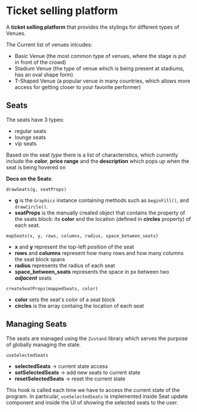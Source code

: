 # Ticket selling platform

A **ticket selling platform** that provides the stylings for different types of Venues.

The Current list of venues inlcudes:

- Basic Venue (the most common type of venues, where the stage is put in front of the crowd)
- Stadium Venue (the type of venue which is being present at stadiums, has an oval shape form)
- T-Shaped Venue (a popular venue in many countries, which allows more access for getting closer to your favorite performer)

## Seats

The seats have 3 types:

- regular seats
- lounge seats
- vip seats

Based on the seat _type_ there is a list of characteristics, which currently include the **color**, **price range** and
the **description** which pops up when the seat is being hovered on

**Docs on the Seats**:

`drawSeats(g, seatProps)`

- **g** is the `Graphics` instance containing methods such as `beginFill()`, and `drawCircle()`.
- **seatProps** is the manually created object that contains the property of the seats block: its **color** and the location (defined in **circles** property) of each seat.

`mapSeats(x, y, rows, columns, radius, space_between_seats)`

- **x** and **y** represent the top-left position of the seat
- **rows** and **columns** represent how many rows and how many columns the seat block spans
- **radius** represents the radius of each seat
- **space_between_seats** represents the space in px between two **_adjacent_** seats

`createSeatProps(mappedSeats, color)`

- **color** sets the seat's color of a seat block
- **circles** is the array containg the location of each seat

## Managing Seats

The seats are managed using the `Zustand` library which serves the purpose of globally managing the state.

`useSelectedSeats`

- **selectedSeats** -> current state access
- **setSelectedSeats** -> add new seats to current state
- **resetSelectedSeats** -> reset the current state

This hook is called each time we have to access the current state of the program. In particular, `useSelectedSeats` is implemented inside Seat update component and inside the UI of showing the selected seats to the user.
